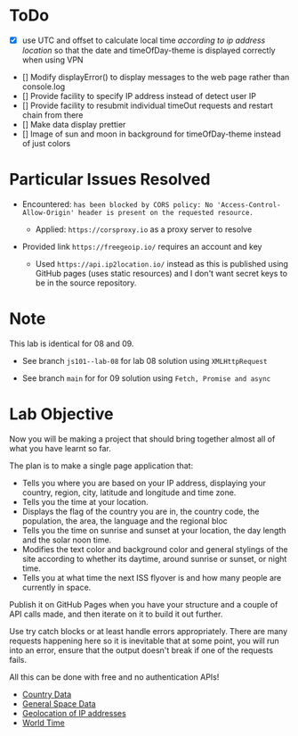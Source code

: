 # ToDo
- [x] use UTC and offset to calculate local time *according to ip address location* so that the date and timeOfDay-theme is displayed correctly when using VPN
- [] Modify displayError() to display messages to the web page rather than console.log
- [] Provide facility to specify IP address instead of detect user IP
- [] Provide facility to resubmit individual timeOut requests and restart chain from there
- [] Make data display prettier
- [] Image of sun and moon in background for timeOfDay-theme instead of just colors

# Particular Issues Resolved
- Encountered: `has been blocked by CORS policy: No 'Access-Control-Allow-Origin' header is present on the requested resource.`
  - Applied: `https://corsproxy.io` as a proxy server to resolve

- Provided link `https://freegeoip.io/` requires an account and key
  - Used `https://api.ip2location.io/` instead as this is published using GitHub pages (uses static resources) and I don't want secret keys to be in the source repository.  

# Note

This lab is identical for 08 and 09.

- See branch `js101--lab-08` for lab 08 solution using `XMLHttpRequest`

- See branch `main` for for 09 solution using `Fetch, Promise and async`

# Lab Objective

Now you will be making a project that should bring together almost all of what you have learnt so far.

The plan is to make a single page application that:

- Tells you where you are based on your IP address, displaying your country, region, city, latitude and longitude and time zone.
- Tells you the time at your location.
- Displays the flag of the country you are in, the country code, the population, the area, the language and the regional bloc
- Tells you the time on sunrise and sunset at your location, the day length and the solar noon time.
- Modifies the text color and background color and general stylings of the site according to whether its daytime, around sunrise or sunset, or night time.
- Tells you at what time the next ISS flyover is and how many people are currently in space.


Publish it on GitHub Pages when you have your structure and a couple of API calls made, and then iterate on it to build it out further.

Use try catch blocks or at least handle errors appropriately. There are many requests happening here so it is inevitable that at some point, you will run into an error, ensure that the output doesn't break if one of the requests fails.

All this can be done with free and no authentication APIs!

- <a href="http://restcountries.eu/" target="_blank">Country Data</a>
- <a href="http://open-notify.org/" target="_blank">General Space Data</a>
- <a href="https://freegeoip.io/" target="_blank">Geolocation of IP addresses</a>
- <a href="http://worldtimeapi.org/" target="_blank">World Time</a>